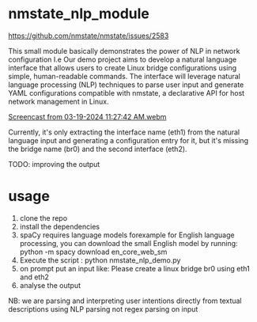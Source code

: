 # nmstate_nlp_module
https://github.com/nmstate/nmstate/issues/2583

This small module basically demonstrates the power of NLP in network configuration I.e
Our demo project aims to develop a natural language interface that allows users to create Linux bridge configurations using simple, human-readable commands. The interface will leverage natural language processing (NLP) techniques to parse user input and generate YAML configurations compatible with nmstate, a declarative API for host network management in Linux.

[Screencast from 03-19-2024 11:27:42 AM.webm](https://github.com/jona42-ui/nmstate_nlp_module/assets/78595738/8385bbee-4805-4523-9439-231baab13323)

Currently, it's only extracting the interface name (eth1) from the natural language input and generating a configuration entry for it, but it's missing the bridge name (br0) and the second interface (eth2).

TODO: improving the output

# usage
1. clone the repo
2. install the dependencies
3. spaCy requires language models forexample for English language processing, you can download the small English model by running:
   python -m spacy download en_core_web_sm
4. Execute the script : 
python nmstate_nlp_demo.py
5. on prompt put an input like: Please create a linux bridge br0 using eth1 and eth2
6. analyse the output


NB:  we are parsing  and interpreting  user intentions directly from textual descriptions using NLP parsing not regex parsing on input



